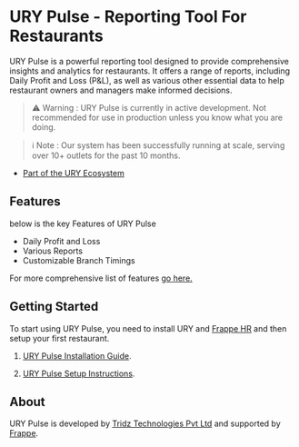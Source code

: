 # URY Pulse - Reporting Tool For Restaurants

URY Pulse is a powerful reporting tool designed to provide comprehensive insights and analytics for restaurants. It offers a range of reports, including Daily Profit and Loss (P&L), as well as various other essential data to help restaurant owners and managers make informed decisions.

> :warning: Warning : 
> URY Pulse is currently in active development. Not recommended for use in production unless you know what you are doing.

> :information_source: Note :
> Our system has been successfully running at scale, serving over 10+ outlets for the past 10 months.

 - [Part of the URY Ecosystem](https://github.com/ury-erp/ury#readme)



## Features

below is the key Features of URY Pulse

- Daily Profit and Loss
- Various Reports
- Customizable Branch Timings


For more comprehensive list of features [go here.](FEATURES.md)


## Getting Started

To start using URY Pulse, you need to install URY and [Frappe HR](https://github.com/frappe/hrms#installation) and then setup your first restaurant.

1. [URY Pulse Installation Guide](INSTALL.md).

2. [URY Pulse Setup Instructions](SETUP.md).



## About

URY Pulse is developed by [Tridz Technologies Pvt Ltd](https://tridz.com) and supported by [Frappe](http://frappe.io).